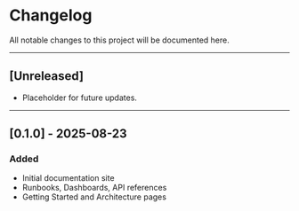 # Changelog

All notable changes to this project will be documented here.

---

## [Unreleased]

- Placeholder for future updates.

---

## [0.1.0] - 2025-08-23

### Added
- Initial documentation site
- Runbooks, Dashboards, API references
- Getting Started and Architecture pages
